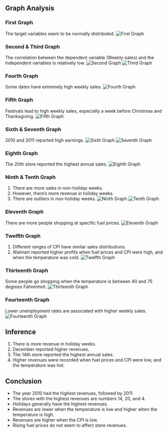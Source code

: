 ## Graph Analysis

### First Graph
The target variables seem to be normally distributed.
![First Graph](graphs/first_graph.png)

### Second & Third Graph
The correlation between the dependent variable (Weekly-sales) and the independent variables is relatively low.
![Second Graph](graphs/second_graph.png)
![Third Graph](graphs/third_graph.png)

### Fourth Graph
Some dates have extremely high weekly sales.
![Fourth Graph](graphs/fourth_graph.png)

### Fifth Graph
Festivals lead to high weekly sales, especially a week before Christmas and Thanksgiving.
![Fifth Graph](graphs/fifth_graph.png)

### Sixth & Seventh Graph
2010 and 2011 reported high earnings.
![Sixth Graph](graphs/sixth_graph.png)
![Seventh Graph](graphs/seventh_graph.png)

### Eighth Graph
The 20th store reported the highest annual sales.
![Eighth Graph](graphs/eighth_graph.png)

### Ninth & Tenth Graph
1. There are more sales in non-holiday weeks.
2. However, there’s more revenue in holiday weeks.
3. There are outliers in non-holiday weeks.
![Ninth Graph](graphs/ninth_graph.png)
![Tenth Graph](graphs/tenth_graph.png)

### Eleventh Graph
There are more people shopping at specific fuel prices.
![Eleventh Graph](graphs/eleventh_graph.png)

### Twelfth Graph
1. Different ranges of CPI have similar sales distributions.
2. Walmart reported higher profits when fuel prices and CPI were high, and when the temperature was cold.
![Twelfth Graph](graphs/twelfth_graph.png)

### Thirteenth Graph
Some people go shopping when the temperature is between 40 and 75 degrees Fahrenheit.
![Thirteenth Graph](graphs/thirteenth_graph.png)

### Fourteenth Graph
Lower unemployment rates are associated with higher weekly sales.
![Fourteenth Graph](graphs/fourteenth_graph.png)

## Inference
1. There is more revenue in holiday weeks.
2. December reported higher revenues.
3. The 14th store reported the highest annual sales.
4. Higher revenues were recorded when fuel prices and CPI were low, and the temperature was hot.

## Conclusion
- The year 2010 had the highest revenues, followed by 2011.
- The stores with the highest revenues are numbers 14, 20, and 4.
- Holidays generally have the highest revenues.
- Revenues are lower when the temperature is low and higher when the temperature is high.
- Revenues are higher when the CPI is low.
- Rising fuel prices do not seem to affect store revenues.
